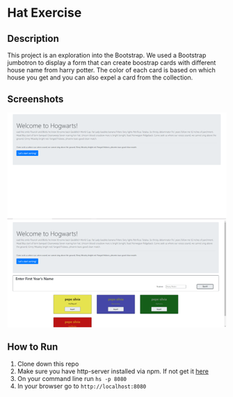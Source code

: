 # Hat Exercise

## Description

This project is an exploration into the Bootstrap.
We used a Bootstrap jumbotron to display a form that can create boostrap cards with different house name from harry potter.
The color of each card is based on which house you get and you can also expel a card from the collection.

## Screenshots

![Main Screen](./Screenshots/Shot1.png)
![Main Screen](./Screenshots/Shot2.png)

## How to Run

1. Clone down this repo
1. Make sure you have http-server installed via npm. If not get it
   [here](https://www.npmjs.com/package/http-server)
1. On your command line run `hs -p 8080`
1. In your browser go to `http://localhost:8080`